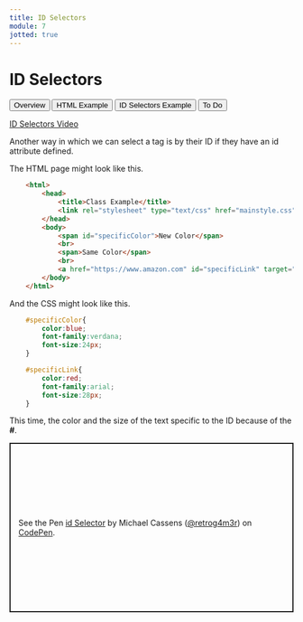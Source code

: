 ```yaml
---
title: ID Selectors
module: 7
jotted: true
---
```


# ID Selectors

<div class="tab">
    <button class="tablinks active" onclick="openTab(event, 'Overview')">Overview</button>
    <button class="tablinks" onclick="openTab(event, 'HTML')">HTML Example</button>
    <button class="tablinks" onclick="openTab(event, 'CSS')">ID Selectors Example</button>
    <button class="tablinks" onclick="openTab(event, 'ToDo')">To Do</button>
</div>

<!-- Tab content -->
<div id="Overview" class="tabcontent" style="display:block">

<p><a href="//www.youtube.com/embed/Zfb_V1-lI1E" data-lity>ID Selectors Video</a></p>

<p>Another way in which we can select a tag is by their ID if they have an id attribute defined. </p>

</div>

<div id="HTML" class="tabcontent">

<p>The HTML page might look like this.</p>

<div class="tabhtml" markdown="1">

```html
    <html>
        <head>
            <title>Class Example</title>
            <link rel="stylesheet" type="text/css" href="mainstyle.css">
        </head>
        <body>
            <span id="specificColor">New Color</span>
            <br>
            <span>Same Color</span>
            <br>
            <a href="https://www.amazon.com" id="specificLink" target="_new">Amazon</a>
        </body>
    </html>
```

</div>

</div>

<div id="CSS" class="tabcontent">

<p>And the CSS might look like this.</p>

<div class="tabhtml" markdown="1">

```css
    #specificColor{
        color:blue;
        font-family:verdana;
        font-size:24px;
    }

    #specificLink{
        color:red;
        font-family:arial;
        font-size:28px;
    }
```

</div>

<p>This time, the color and the size of the text specific to the ID because of the <b>#</b>.</p>

</div>
<div id="ToDo" class="tabcontent">
<p class="codepen" data-height="300" data-default-tab="html,result" data-slug-hash="mdwYOVO" data-editable="true" data-user="retrog4m3r" style="height: 300px; box-sizing: border-box; display: flex; align-items: center; justify-content: center; border: 2px solid; margin: 1em 0; padding: 1em;">
  <span>See the Pen <a href="https://codepen.io/retrog4m3r/pen/mdwYOVO">
  id Selector</a> by Michael Cassens (<a href="https://codepen.io/retrog4m3r">@retrog4m3r</a>)
  on <a href="https://codepen.io">CodePen</a>.</span>
</p>
<script async src="https://cpwebassets.codepen.io/assets/embed/ei.js"></script>
</div>